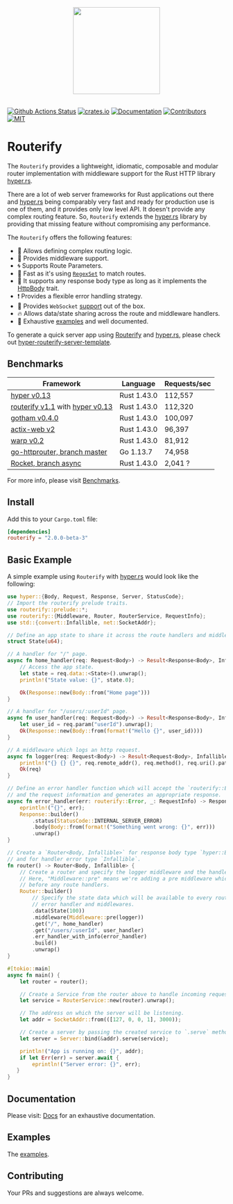 <div align="center">
  <a href="https://github.com/routerify">
    <img width="200" height="200" src="https://avatars0.githubusercontent.com/u/64579326?s=200&v=4">
  </a>
  <br />
  <br />
</div>

[![Github Actions Status](https://github.com/routerify/routerify/workflows/Test/badge.svg)](https://github.com/routerify/routerify/actions)
[![crates.io](https://img.shields.io/crates/v/routerify.svg)](https://crates.io/crates/routerify)
[![Documentation](https://docs.rs/routerify/badge.svg)](https://docs.rs/routerify)
[![Contributors](https://img.shields.io/github/contributors/routerify/routerify.svg)](https://github.com/orgs/routerify/people)
[![MIT](https://img.shields.io/crates/l/routerify.svg)](./LICENSE)

# Routerify

The `Routerify` provides a lightweight, idiomatic, composable and modular router implementation with middleware support for the Rust HTTP library [hyper.rs](https://hyper.rs/).

There are a lot of web server frameworks for Rust applications out there and [hyper.rs](https://hyper.rs/) being comparably very fast and ready for production use
is one of them, and it provides only low level API. It doesn't provide any complex routing feature. So, `Routerify` extends the [hyper.rs](https://hyper.rs/) library
by providing that missing feature without compromising any performance.

The `Routerify` offers the following features:

- 📡 Allows defining complex routing logic.
- 🔨 Provides middleware support.
- 🌀 Supports Route Parameters.
- 🚀 Fast as it's using [`RegexSet`](https://docs.rs/regex/1.3.7/regex/struct.RegexSet.html) to match routes. 
- 🍺 It supports any response body type as long as it implements the [HttpBody](https://docs.rs/hyper/0.13.5/hyper/body/trait.HttpBody.html) trait.
- ❗ Provides a flexible error handling strategy.
- 💁 Provides `WebSocket` [support](https://github.com/routerify/routerify-websocket) out of the box.
- 🔥 Allows data/state sharing across the route and middleware handlers.
- 🍗 Exhaustive [examples](https://github.com/routerify/routerify/tree/master/examples) and well documented.


To generate a quick server app using [Routerify](https://github.com/routerify/routerify) and [hyper.rs](https://hyper.rs/), please check out [hyper-routerify-server-template](https://github.com/routerify/hyper-routerify-server-template).

## Benchmarks

| Framework      | Language    | Requests/sec |
|----------------|-------------|--------------|
| [hyper v0.13](https://github.com/hyperium/hyper) | Rust 1.43.0 | 112,557 |
| [routerify v1.1](https://github.com/routerify/routerify) with [hyper v0.13](https://github.com/hyperium/hyper) | Rust 1.43.0 | 112,320 |
| [gotham v0.4.0](https://github.com/gotham-rs/gotham) | Rust 1.43.0 | 100,097 |
| [actix-web v2](https://github.com/actix/actix-web) | Rust 1.43.0 | 96,397 |
| [warp v0.2](https://github.com/seanmonstar/warp) | Rust 1.43.0 | 81,912 |
| [go-httprouter, branch master](https://github.com/julienschmidt/httprouter) | Go 1.13.7 | 74,958 |
| [Rocket, branch async](https://github.com/SergioBenitez/Rocket) | Rust 1.43.0 | 2,041 ? |

For more info, please visit [Benchmarks](https://github.com/routerify/routerify-benchmark).

## Install

Add this to your `Cargo.toml` file:

```toml
[dependencies]
routerify = "2.0.0-beta-3"
```

## Basic Example

A simple example using `Routerify` with [hyper.rs](https://hyper.rs/) would look like the following:

```rust
use hyper::{Body, Request, Response, Server, StatusCode};
// Import the routerify prelude traits.
use routerify::prelude::*;
use routerify::{Middleware, Router, RouterService, RequestInfo};
use std::{convert::Infallible, net::SocketAddr};

// Define an app state to share it across the route handlers and middlewares.
struct State(u64);

// A handler for "/" page.
async fn home_handler(req: Request<Body>) -> Result<Response<Body>, Infallible> {
    // Access the app state.
    let state = req.data::<State>().unwrap();
    println!("State value: {}", state.0);

    Ok(Response::new(Body::from("Home page")))
}

// A handler for "/users/:userId" page.
async fn user_handler(req: Request<Body>) -> Result<Response<Body>, Infallible> {
    let user_id = req.param("userId").unwrap();
    Ok(Response::new(Body::from(format!("Hello {}", user_id))))
}

// A middleware which logs an http request.
async fn logger(req: Request<Body>) -> Result<Request<Body>, Infallible> {
    println!("{} {} {}", req.remote_addr(), req.method(), req.uri().path());
    Ok(req)
}

// Define an error handler function which will accept the `routerify::Error`
// and the request information and generates an appropriate response.
async fn error_handler(err: routerify::Error, _: RequestInfo) -> Response<Body> {
    eprintln!("{}", err);
    Response::builder()
        .status(StatusCode::INTERNAL_SERVER_ERROR)
        .body(Body::from(format!("Something went wrong: {}", err)))
        .unwrap()
}

// Create a `Router<Body, Infallible>` for response body type `hyper::Body`
// and for handler error type `Infallible`.
fn router() -> Router<Body, Infallible> {
    // Create a router and specify the logger middleware and the handlers.
    // Here, "Middleware::pre" means we're adding a pre middleware which will be executed
    // before any route handlers.
    Router::builder()
        // Specify the state data which will be available to every route handlers,
        // error handler and middlewares.
        .data(State(100))
        .middleware(Middleware::pre(logger))
        .get("/", home_handler)
        .get("/users/:userId", user_handler)
        .err_handler_with_info(error_handler)
        .build()
        .unwrap()
}

#[tokio::main]
async fn main() {
    let router = router();

    // Create a Service from the router above to handle incoming requests.
    let service = RouterService::new(router).unwrap();

    // The address on which the server will be listening.
    let addr = SocketAddr::from(([127, 0, 0, 1], 3000));

    // Create a server by passing the created service to `.serve` method.
    let server = Server::bind(&addr).serve(service);

    println!("App is running on: {}", addr);
    if let Err(err) = server.await {
        eprintln!("Server error: {}", err);
   }
}
```

## Documentation

Please visit: [Docs](https://docs.rs/routerify) for an exhaustive documentation.

## Examples

The [examples](https://github.com/routerify/routerify/tree/master/examples).

## Contributing

Your PRs and suggestions are always welcome.

